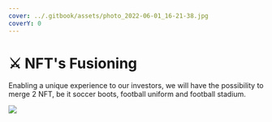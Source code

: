 ```yaml
---
cover: ../.gitbook/assets/photo_2022-06-01_16-21-38.jpg
coverY: 0
---
```


# ⚔ NFT's Fusioning

Enabling a unique experience to our investors, we will have the possibility to merge 2 NFT, be it soccer boots, football uniform and football stadium.

![](../.gitbook/assets/photo\_2022-06-02\_19-10-31.jpg)
